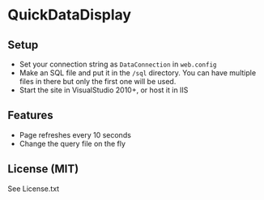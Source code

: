 # QuickDataDisplay

## Setup

 * Set your connection string as `DataConnection` in `web.config`
 * Make an SQL file and put it in the `/sql` directory. You can have multiple files in there but only the first one will be used.
 * Start the site in VisualStudio 2010+, or host it in IIS
 
## Features

 * Page refreshes every 10 seconds
 * Change the query file on the fly
 
## License (MIT)

See License.txt